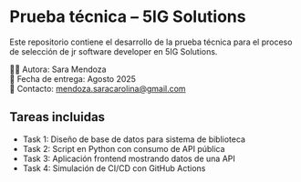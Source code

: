 # Prueba técnica – 5IG Solutions

Este repositorio contiene el desarrollo de la prueba técnica para el proceso de selección de jr software developer en 5IG Solutions.

👩‍💻 Autora: Sara Mendoza  
📅 Fecha de entrega: Agosto 2025  
📧 Contacto: mendoza.saracarolina@gmail.com

## Tareas incluidas

- Task 1: Diseño de base de datos para sistema de biblioteca
- Task 2: Script en Python con consumo de API pública
- Task 3: Aplicación frontend mostrando datos de una API
- Task 4: Simulación de CI/CD con GitHub Actions
